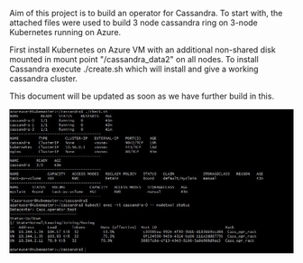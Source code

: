 Aim of this project is to build an operator for Cassandra. To start with, the attached files were used to build 3 node cassandra ring on 3-node Kubernetes running on Azure.

First install Kubernetes on Azure VM with an additional non-shared disk mounted in mount point "/cassandra_data2" on all nodes. To install Cassandra execute ./create.sh which will install and give a working cassandra cluster.

This document will be updated as soon as we have further build in this.

 ![Screenshot](img/nodetool.JPG)